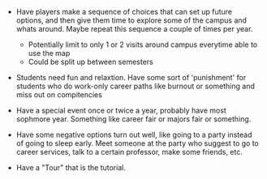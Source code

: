 - Have players make a sequence of choices that can set up future options, and then give them time to explore some of the campus and whats around. Maybe repeat this sequence a couple of times per year.
	- Potentially limit to only 1 or 2 visits around campus everytime able to use the map
	- Could be split up between semesters
	

- Students need fun and relaxtion. Have some sort of 'punishment' for students who do work-only career paths like burnout or something and miss out on compitencies

- Have a special event once or twice a year, probably have most sophmore year. Something like career fair or majors fair or something.

- Have some negative options turn out well, like going to a party instead of going to sleep early. Meet someone at the party who suggest to go to career services, talk to a certain professor, make some friends, etc.

- Have a "Tour" that is the tutorial.
